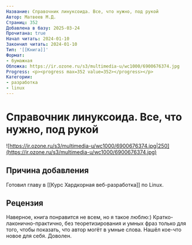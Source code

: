 ```yaml
---
Название: Справочник линуксоида. Все, что нужно, под рукой
Автор: Матвеев М.Д.
Страниц: 352
Добавлена в базу: 2025-03-24
Прочитана: true
Начал читать: 2024-01-10
Закончил читать: 2024-01-10
Тип: '[[Книга]]'
Формат:
- бумажная
Обложка: https://ir.ozone.ru/s3/multimedia-u/wc1000/6900676374.jpg
Progress: <p><progress max=352 value=352></progress></p>
Категории:
- разработка
- linux
---
```

# Справочник линуксоида. Все, что нужно, под рукой

![https://ir.ozone.ru/s3/multimedia-u/wc1000/6900676374.jpg|250](https://ir.ozone.ru/s3/multimedia-u/wc1000/6900676374.jpg)

## Причина добавления

Готовил главу в [[Курс Хардкорная веб-разработка]] по Linux.

## Рецензия

Наверное, книга понравится не всем, но я такое люблю:) Кратко-лаконично-практично, без теоретизирования и умных фраз только для того, чтобы показать, что автор могёт в умные слова. Нашёл кое-что новое для себя. Доволен.  